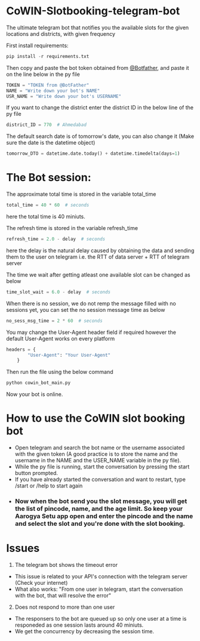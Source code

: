 # CoWIN-Slotbooking-telegram-bot
The ultimate telegram bot that notifies you the available slots for the given locations and districts, with given frequency

First install requirements:
```python
pip install -r requirements.txt
```

Then copy and paste the bot token obtained from [@Botfather](https://t.me/botfather), and paste it on the line below in the py file

```python
TOKEN = "TOKEN from @BotFather"
NAME = "Write down your bot's NAME"
USR_NAME = "Write down your bot's USERNAME"
```

If you want to change the district enter the district ID in the below line of the py file
```python
district_ID = 770  # Ahmedabad
```

The default search date is of tomorrow's date, you can also change it (Make sure the date is the datetime object)
```python
tomorrow_DTO = datetime.date.today() + datetime.timedelta(days=1)
```

# The Bot session:

The approximate total time is stored in the variable total_time
```python
total_time = 40 * 60  # seconds
```
here the total time is 40 miniuts.

The refresh time is stored in the variable refresh_time
```python
refresh_time = 2.0 - delay  # seconds
```
here the delay is the natural delay caused by obtaining the data and sending them to the user on telegram
i.e. the RTT of data server + RTT of telegram server

The time we wait after getting atleast one available slot can be changed as below
```python
time_slot_wait = 6.0 - delay  # seconds
```

When there is no session, we do not remp the message filled with no sessions yet, you can set the no session message time as below
```python
no_sess_msg_time = 2 * 60  # seconds
```

You may change the User-Agent header field if required however the default User-Agent works on every platform
```python
headers = {
        "User-Agent": "Your User-Agent"
    }
```

Then run the file using the below command 
```python
python cowin_bot_main.py
```

Now your bot is online.

# How to use the CoWIN slot booking bot
- Open telegram and search the bot name or the username associated with the given token (A good practice is to store the name and the username in the NAME and the USER_NAME variable in the py file).
- While the py file is running, start the conversation by pressing the start button prompted.
- If you have already started the conversation and want to restart, type /start or /help to start again
- ### Now when the bot send you the slot message, you will get the list of pincode, name, and the age limit. So keep your Aarogya Setu app open and enter the pincode and the name and select the slot and you're done with the slot booking.


# Issues
1) The telegram bot shows the timeout error
- This issue is related to your API's connection with the telegram server (Check your internet)
- What also works: "From one user in telegram, start the conversation with the bot, that will resolve the error"

2) Does not respond to more than one user
- The responsers to the bot are queued up so only one user at a time is responeded as one session lasts around 40 miniuts.
- We get the concurrency by decreasing the session time.
